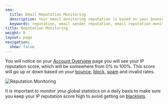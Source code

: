 ```yaml
---
seo:
  title: Email Reputation Monitoring
  description: Your email monitoring reputation is based on your bounces, blocks, spam, invalid email, and successfully delivered emails.
  keywords: reputation, email sender reputation, email reputation monitoring
title: Reputation Monitoring
weight: 0
layout: page
navigation:
  show: false
---
```


You will notice on your [Account Overview]({{site.app_url}}) page you will see your IP reputation score, which will be somewhere from 0% to 100%. This score will go up or down based on your [bounce]({{root_url}}/Glossary/bounces.html), [block]({{root_url}}/Glossary/blocks.html), [spam]({{root_url}}/Glossary/spam_reports.html) and invalid rates.

![Reputation Monitoring]({{root_url}}/images/reputation_monitoring_1.png)

It is important to monitor your global statistics on a daily basis to make sure you keep your IP reputation score high to avoid getting on [blacklists]({{root_url}}/Glossary/blacklists.html).
